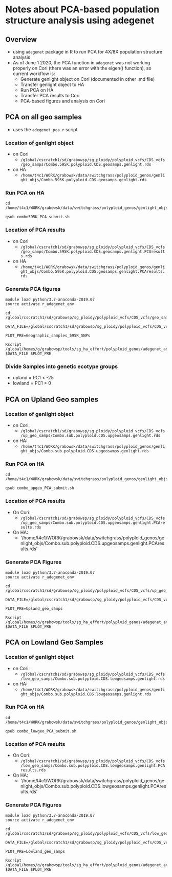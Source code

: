 # Notes about PCA-based population structure analysis using adegenet

## Overview
* using `adegenet` package in R to run PCA for 4X/8X population structure
analysis
* As of June 1 2020, the PCA function in `adegenet` was not working properly
on Cori (there was an error with the eigen() function), so current workflow is:
  * Generate genlight object on Cori (documented in other .md file)
  * Transfer genlight object to HA
  * Run PCA on HA
  * Transfer PCA results to Cori
  * PCA-based figures and analysis on Cori

## PCA on all geo samples
* uses the `adegenet_pca.r` script
### Location of genlight object
* on Cori
  * `/global/cscratch1/sd/grabowsp/sg_ploidy/polyploid_vcfs/CDS_vcfs/geo_samps/Combo.595K.polyploid.CDS.geosamps.genlight.rds`
* on HA
  * `/home/t4c1/WORK/grabowsk/data/switchgrass/polyploid_genos/genlight_objs/Combo.595K.polyploid.CDS.geosamps.genlight.rds`
### Run PCA on HA
```
cd /home/t4c1/WORK/grabowsk/data/switchgrass/polyploid_genos/genlight_objs/

qsub combo595K_PCA_submit.sh
```
### Location of PCA results
* on Cori
  * `/global/cscratch1/sd/grabowsp/sg_ploidy/polyploid_vcfs/CDS_vcfs/geo_samps/Combo.595K.polyploid.CDS.geosamps.genlight.PCAresults.rds`
* on HA
  * `/home/t4c1/WORK/grabowsk/data/switchgrass/polyploid_genos/genlight_objs/Combo.595K.polyploid.CDS.geosamps.genlight.PCAresults.rds`
### Generate PCA figures
```
module load python/3.7-anaconda-2019.07
source activate r_adegenet_env

cd /global/cscratch1/sd/grabowsp/sg_ploidy/polyploid_vcfs/CDS_vcfs/geo_samps

DATA_FILE=/global/cscratch1/sd/grabowsp/sg_ploidy/polyploid_vcfs/CDS_vcfs/geo_samps/Combo.595K.polyploid.CDS.geosamps.genlight.PCAresults.rds

PLOT_PRE=Geographic_samples_595K_SNPs

Rscript /global/homes/g/grabowsp/tools/sg_ha_effort/polyploid_genos/adegenet_analysis/pca_figs_adegenet.r $DATA_FILE $PLOT_PRE

```
### Divide Samples into genetic ecotype groups
* upland = PC1 < -25
* lowland = PC1 > 0

## PCA on Upland Geo samples
### Location of genlight object
* on Cori:
  * `/global/cscratch1/sd/grabowsp/sg_ploidy/polyploid_vcfs/CDS_vcfs/up_geo_samps/Combo.sub.polyploid.CDS.upgeosamps.genlight.rds`
* on HA:
  * `/home/t4c1/WORK/grabowsk/data/switchgrass/polyploid_genos/genlight_objs/Combo.sub.polyploid.CDS.upgeosamps.genlight.rds`
### Run PCA on HA
```
cd /home/t4c1/WORK/grabowsk/data/switchgrass/polyploid_genos/genlight_objs/

qsub combo_upgeo_PCA_submit.sh
```
### Location of PCA results
* On Cori:
  * `/global/cscratch1/sd/grabowsp/sg_ploidy/polyploid_vcfs/CDS_vcfs/up_geo_samps/Combo.sub.polyploid.CDS.upgeosamps.genlight.PCAresults.rds`
* On HA:
  * '/home/t4c1/WORK/grabowsk/data/switchgrass/polyploid_genos/genlight_objs/Combo.sub.polyploid.CDS.upgeosamps.genlight.PCAresults.rds'
### Generate PCA Figures
```
module load python/3.7-anaconda-2019.07
source activate r_adegenet_env

cd /global/cscratch1/sd/grabowsp/sg_ploidy/polyploid_vcfs/CDS_vcfs/up_geo_samps/

DATA_FILE=/global/cscratch1/sd/grabowsp/sg_ploidy/polyploid_vcfs/CDS_vcfs/up_geo_samps/Combo.sub.polyploid.CDS.upgeosamps.genlight.PCAresults.rds

PLOT_PRE=Upland_geo_samps

Rscript /global/homes/g/grabowsp/tools/sg_ha_effort/polyploid_genos/adegenet_analysis/pca_figs_adegenet.r $DATA_FILE $PLOT_PRE

```

## PCA on Lowland Geo Samples
### Location of genlight object
* on Cori:
  * `/global/cscratch1/sd/grabowsp/sg_ploidy/polyploid_vcfs/CDS_vcfs/low_geo_samps/Combo.sub.polyploid.CDS.lowgeosamps.genlight.rds`
* on HA:
  * `/home/t4c1/WORK/grabowsk/data/switchgrass/polyploid_genos/genlight_objs/Combo.sub.polyploid.CDS.lowgeosamps.genlight.rds`
### Run PCA on HA
```
cd /home/t4c1/WORK/grabowsk/data/switchgrass/polyploid_genos/genlight_objs/

qsub combo_lowgeo_PCA_submit.sh
```
### Location of PCA results
* On Cori:
  * `/global/cscratch1/sd/grabowsp/sg_ploidy/polyploid_vcfs/CDS_vcfs/low_geo_samps/Combo.sub.polyploid.CDS.lowgeosamps.genlight.PCAresults.rds`
* On HA:
  * '/home/t4c1/WORK/grabowsk/data/switchgrass/polyploid_genos/genlight_objs/Combo.sub.polyploid.CDS.lowgeosamps.genlight.PCAresults.rds'
### Generate PCA Figures
```
module load python/3.7-anaconda-2019.07
source activate r_adegenet_env

cd /global/cscratch1/sd/grabowsp/sg_ploidy/polyploid_vcfs/CDS_vcfs/low_geo_samps/

DATA_FILE=/global/cscratch1/sd/grabowsp/sg_ploidy/polyploid_vcfs/CDS_vcfs/low_geo_samps/Combo.sub.polyploid.CDS.lowgeosamps.genlight.PCAresults.rds

PLOT_PRE=Lowland_geo_samps

Rscript /global/homes/g/grabowsp/tools/sg_ha_effort/polyploid_genos/adegenet_analysis/pca_figs_adegenet.r $DATA_FILE $PLOT_PRE
```

